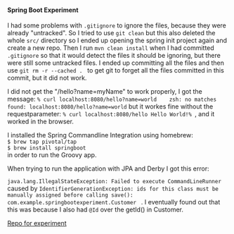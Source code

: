 #### Spring Boot Experiment   

I had some problems with `.gitignore` to ignore the files, because they were already "untracked". So I tried to use `git clean` but this 
also deleted the whole `src/` directory so I ended up opening the spring init project again and create a new repo. Then I 
run `mvn clean install` when I had committed `.gitignore` so that it would detect the files it should 
be ignoring, but there were still some untracked files. I ended up committing all the files and then use 
`git rm -r --cached . ` to get git to forget all the files committed in this commit, but it did not work. 

I did not get the "/hello?name=myName" to work properly, I got the message: `% curl localhost:8080/hello?name=world   
zsh: no matches found: localhost:8080/hello?name=world`
but it workes fine without the requestparameter: ` % curl localhost:8080/hello
  Hello World!%  `, and it worked in the browser.                                                                             


I installed the Spring Commandline Integration using homebrew:    
``$ brew tap pivotal/tap``   
``$ brew install springboot``   
in order to run the Groovy app. 


When trying to run the application with JPA and Derby I got this error: 

``java.lang.IllegalStateException: Failed to execute CommandLineRunner
`` caused by `IdentifierGenerationException: ids for this class must be manually assigned before calling save(): com.example.springbootexperiment.Customer
`   . I eventually found out that this was because I also had ``@Id`` over the getId() in Customer. 





                                                                         

[Repo for experiment](https://github.com/JennStro/spring-boot-experiment)

 